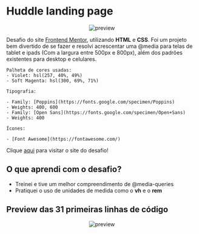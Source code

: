 # Huddle landing page
<p Align=center>
<img src="https://lh3.googleusercontent.com/-VSYK0P15h2I/YMDrtllTb_I/AAAAAAAAA7g/dCLdM2bE0mAcNsF0nUsKNgVAi83DJgzjgCLcBGAsYHQ/image.png" alt="preview">
</p>

Desafio do site [Frontend Mentor](https://www.frontendmentor.io/), utilizando **HTML** e **CSS**. 
Foi um projeto bem divertido de se fazer e resolvi acrescentar uma @media para telas de tablet e ipads (Com a largura entre 500px e 800px), além dos padrões existentes para desktop e celulares.

````
Palheta de cores usadas:
- Violet: hsl(257, 40%, 49%)
- Soft Magenta: hsl(300, 69%, 71%)

Tipografia: 

- Family: [Poppins](https://fonts.google.com/specimen/Poppins)
- Weights: 400, 600
- Family: [Open Sans](https://fonts.google.com/specimen/Open+Sans)
- Weights: 400

Ícones:

- [Font Awesome](https://fontawesome.com/)

````

Clique [aqui](https://huddle-landing-page-nadia.netlify.app/) para visitar o site do desafio!

## O que aprendi com o desafio? 
- Treinei e tive um melhor compreendimento de @media-queries
- Pratiquei o uso de unidades de medida como o **vh** e o **rem**

## Preview das 31 primeiras linhas de código
<p Align=center>
<img src="https://lh3.googleusercontent.com/-vHRNE6GABG0/YMD1PSZzJ3I/AAAAAAAAA7o/vRNgXzgQgYEG4aGGqjmJOmY1t5_pSGdQACLcBGAsYHQ/image.png" alt="preview">
</p>

